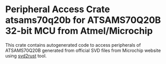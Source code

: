 # Peripheral Access Crate atsams70q20b for ATSAMS70Q20B 32-bit MCU from Atmel/Microchip

This crate contains autogenerated code to access peripherals of ATSAMS70Q20B generated from official SVD files from Microchip website using [svd2rust](https://github.com/rust-embedded/svd2rust/) tool.